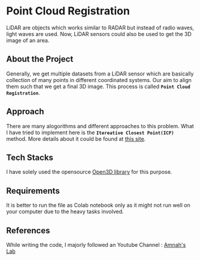 # Point Cloud Registration
LiDAR are objects which works similar to RADAR but instead of radio waves, light waves are used.
Now, LiDAR sensors could also be used to get the 3D image of an area. 
## About the Project
Generally, we get multiple datasets from a LiDAR sensor which are basically collection of many points in different coordinated systems.
Our aim to align them such that we get a final 3D image. This process is called **`Point Cloud Registration`**.
## Approach
There are many alogorithms and different approaches to this problem. What I have tried to implement here is the **`Itereative Closest Point(ICP)`** method.
More details about it could be found at [this site](https://towardsdatascience.com/point-cloud-registration-classic-approaches-d6191302b0b2).
## Tech Stacks
I have solely used the opensource [Open3D library](https://github.com/isl-org/Open3D) for this purpose.
## Requirements
It is better to run the file as Colab notebook only as it might not run well on your computer due to the heavy tasks involved.
## References 
While writing the code, I majorly followed an Youtube Channel : [Amnah's Lab](https://www.youtube.com/@AmnahsLab)

